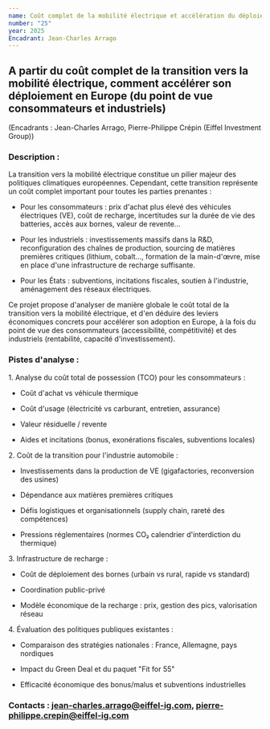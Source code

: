 ```yaml
---
name: Coût complet de la mobilité électrique et accélération du déploiement du VE en Europe.
number: "25"
year: 2025
Encadrant: Jean-Charles Arrago
---
```



## A partir du coût complet de la transition vers la mobilité électrique, comment accélérer son déploiement en Europe (du point de vue consommateurs et industriels) ##

(Encadrants : Jean-Charles Arrago, Pierre-Philippe Crépin (Eiffel
Investment Group))

### Description :

La transition vers la mobilité électrique constitue un pilier majeur des
politiques climatiques européennes. Cependant, cette transition
représente un coût complet important pour toutes les parties prenantes :

-   Pour les consommateurs : prix d'achat plus élevé des véhicules
    électriques (VE), coût de recharge, incertitudes sur la durée de vie
    des batteries, accès aux bornes, valeur de revente...

-   Pour les industriels : investissements massifs dans la R&D,
    reconfiguration des chaînes de production, sourcing de matières
    premières critiques (lithium, cobalt..., formation de la
    main-d\'œvre, mise en place d'une infrastructure de recharge
    suffisante.

-   Pour les États : subventions, incitations fiscales, soutien à
    l'industrie, aménagement des réseaux électriques.

Ce projet propose d'analyser de manière globale le coût total de la
transition vers la mobilité électrique, et d'en déduire des leviers
économiques concrets pour accélérer son adoption en Europe, à la fois du
point de vue des consommateurs (accessibilité, compétitivité) et des
industriels (rentabilité, capacité d'investissement).

### Pistes d'analyse :

1\. Analyse du coût total de possession (TCO) pour les consommateurs :

-   Coût d'achat vs véhicule thermique

-   Coût d'usage (électricité vs carburant, entretien, assurance)

-   Valeur résiduelle / revente

-   Aides et incitations (bonus, exonérations fiscales, subventions
    locales)

2\. Coût de la transition pour l'industrie automobile :

-   Investissements dans la production de VE (gigafactories,
    reconversion des usines)

-   Dépendance aux matières premières critiques

-   Défis logistiques et organisationnels (supply chain, rareté des
    compétences)

-   Pressions réglementaires (normes CO₂ calendrier d'interdiction du
    thermique)

3\. Infrastructure de recharge :

-   Coût de déploiement des bornes (urbain vs rural, rapide vs standard)

-   Coordination public-privé

-   Modèle économique de la recharge : prix, gestion des pics,
    valorisation réseau

4\. Évaluation des politiques publiques existantes :

-   Comparaison des stratégies nationales : France, Allemagne, pays
    nordiques

-   Impact du Green Deal et du paquet \"Fit for 55\"

-   Efficacité économique des bonus/malus et subventions industrielles

### Contacts : jean-charles.arrago@eiffel-ig.com, pierre-philippe.crepin@eiffel-ig.com

